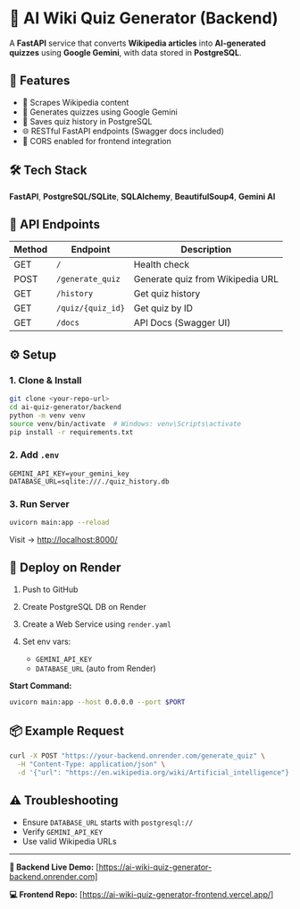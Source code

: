 # 🧠 AI Wiki Quiz Generator (Backend)

A **FastAPI** service that converts **Wikipedia articles** into **AI-generated quizzes** using **Google Gemini**, with data stored in **PostgreSQL**.

## 🚀 Features

* 📝 Scrapes Wikipedia content
* 🤖 Generates quizzes using Google Gemini
* 💾 Saves quiz history in PostgreSQL
* 🌐 RESTful FastAPI endpoints (Swagger docs included)
* 🔐 CORS enabled for frontend integration

## 🛠️ Tech Stack

**FastAPI**, **PostgreSQL/SQLite**, **SQLAlchemy**, **BeautifulSoup4**, **Gemini AI**

## 📡 API Endpoints

| Method | Endpoint          | Description                      |
| ------ | ----------------- | -------------------------------- |
| GET    | `/`               | Health check                     |
| POST   | `/generate_quiz`  | Generate quiz from Wikipedia URL |
| GET    | `/history`        | Get quiz history                 |
| GET    | `/quiz/{quiz_id}` | Get quiz by ID                   |
| GET    | `/docs`           | API Docs (Swagger UI)            |

## ⚙️ Setup

### 1. Clone & Install

```bash
git clone <your-repo-url>
cd ai-quiz-generator/backend
python -m venv venv
source venv/bin/activate  # Windows: venv\Scripts\activate
pip install -r requirements.txt
```

### 2. Add `.env`

```
GEMINI_API_KEY=your_gemini_key
DATABASE_URL=sqlite:///./quiz_history.db
```

### 3. Run Server

```bash
uvicorn main:app --reload
```

Visit → [http://localhost:8000/](http://localhost:8000/)

## 🚀 Deploy on Render

1. Push to GitHub
2. Create PostgreSQL DB on Render
3. Create a Web Service using `render.yaml`
4. Set env vars:

   * `GEMINI_API_KEY`
   * `DATABASE_URL` (auto from Render)

**Start Command:**

```bash
uvicorn main:app --host 0.0.0.0 --port $PORT
```

## 📦 Example Request

```bash
curl -X POST "https://your-backend.onrender.com/generate_quiz" \
  -H "Content-Type: application/json" \
  -d '{"url": "https://en.wikipedia.org/wiki/Artificial_intelligence"}'
```

## ⚠️ Troubleshooting

* Ensure `DATABASE_URL` starts with `postgresql://`
* Verify `GEMINI_API_KEY`
* Use valid Wikipedia URLs

---

**🧩 Backend Live Demo:** [https://ai-wiki-quiz-generator-backend.onrender.com]

**💻 Frontend Repo:** [https://ai-wiki-quiz-generator-frontend.vercel.app/]

